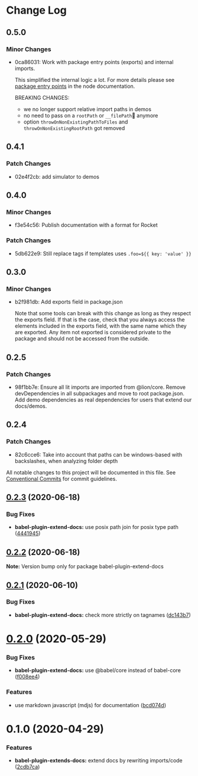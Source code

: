 # Change Log

## 0.5.0

### Minor Changes

- 0ca86031: Work with package entry points (exports) and internal imports.

  This simplified the internal logic a lot. For more details please see [package entry points](https://nodejs.org/dist/latest-v16.x/docs/api/packages.html#packages_exports) in the node documentation.

  BREAKING CHANGES:

  - we no longer support relative import paths in demos
  - no need to pass on a `rootPath` or `__filePath` anymore
  - option `throwOnNonExistingPathToFiles` and `throwOnNonExistingRootPath` got removed

## 0.4.1

### Patch Changes

- 02e4f2cb: add simulator to demos

## 0.4.0

### Minor Changes

- f3e54c56: Publish documentation with a format for Rocket

### Patch Changes

- 5db622e9: Still replace tags if templates uses `.foo=${{ key: 'value' }}`

## 0.3.0

### Minor Changes

- b2f981db: Add exports field in package.json

  Note that some tools can break with this change as long as they respect the exports field. If that is the case, check that you always access the elements included in the exports field, with the same name which they are exported. Any item not exported is considered private to the package and should not be accessed from the outside.

## 0.2.5

### Patch Changes

- 98f1bb7e: Ensure all lit imports are imported from @lion/core. Remove devDependencies in all subpackages and move to root package.json. Add demo dependencies as real dependencies for users that extend our docs/demos.

## 0.2.4

### Patch Changes

- 82c6cce6: Take into account that paths can be windows-based with backslashes, when analyzing folder depth

All notable changes to this project will be documented in this file.
See [Conventional Commits](https://conventionalcommits.org) for commit guidelines.

## [0.2.3](https://github.com/ing-bank/lion/compare/babel-plugin-extend-docs@0.2.2...babel-plugin-extend-docs@0.2.3) (2020-06-18)

### Bug Fixes

- **babel-plugin-extend-docs:** use posix path join for posix type path ([4441945](https://github.com/ing-bank/lion/commit/4441945d051fa558db2270926583fd0443043c25))

## [0.2.2](https://github.com/ing-bank/lion/compare/babel-plugin-extend-docs@0.2.1...babel-plugin-extend-docs@0.2.2) (2020-06-18)

**Note:** Version bump only for package babel-plugin-extend-docs

## [0.2.1](https://github.com/ing-bank/lion/compare/babel-plugin-extend-docs@0.2.0...babel-plugin-extend-docs@0.2.1) (2020-06-10)

### Bug Fixes

- **babel-plugin-extend-docs:** check more strictly on tagnames ([dc143b7](https://github.com/ing-bank/lion/commit/dc143b7323590ebb46054d22abfb16aa2090c110))

# [0.2.0](https://github.com/ing-bank/lion/compare/babel-plugin-extend-docs@0.1.0...babel-plugin-extend-docs@0.2.0) (2020-05-29)

### Bug Fixes

- **babel-plugin-extend-docs:** use @babel/core instead of babel-core ([f008ee4](https://github.com/ing-bank/lion/commit/f008ee42a722482c5619dc9d29fd1e050820bf6c))

### Features

- use markdown javascript (mdjs) for documentation ([bcd074d](https://github.com/ing-bank/lion/commit/bcd074d1fbce8754d428538df723ba402603e2c8))

# 0.1.0 (2020-04-29)

### Features

- **babel-plugin-extends-docs:** extend docs by rewriting imports/code ([2cdb7ca](https://github.com/ing-bank/lion/commit/2cdb7cac50c21bf2af5314797375c68c60523252))
